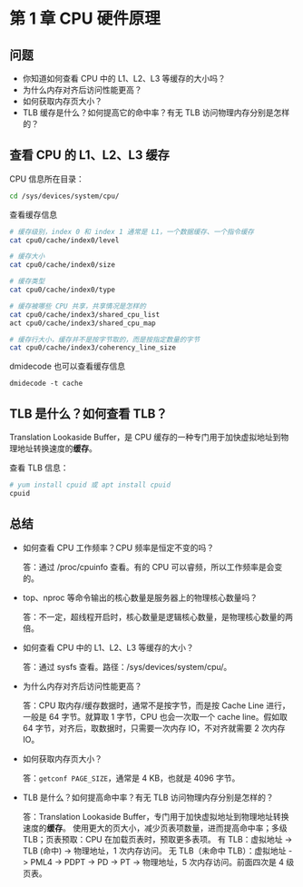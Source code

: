 # 第 1 章 CPU 硬件原理

## 问题

- 你知道如何查看 CPU 中的 L1、L2、L3 等缓存的大小吗？
- 为什么内存对齐后访问性能更高？
- 如何获取内存页大小？
- TLB 缓存是什么？如何提高它的命中率？有无 TLB 访问物理内存分别是怎样的？

## 查看 CPU 的 L1、L2、L3 缓存

CPU 信息所在目录：

```bash
cd /sys/devices/system/cpu/
```

查看缓存信息

```bash
# 缓存级别，index 0 和 index 1 通常是 L1，一个数据缓存、一个指令缓存
cat cpu0/cache/index0/level

# 缓存大小
cat cpu0/cache/index0/size

# 缓存类型
cat cpu0/cache/index0/type

# 缓存被哪些 CPU 共享，共享情况是怎样的
cat cpu0/cache/index3/shared_cpu_list
act cpu0/cache/index3/shared_cpu_map

# 缓存行大小，缓存并不是按字节取的，而是按指定数量的字节
cat cpu0/cache/index3/coherency_line_size
```

dmidecode 也可以查看缓存信息

```
dmidecode -t cache
```

## TLB 是什么？如何查看 TLB？

Translation Lookaside Buffer，是 CPU 缓存的一种专门用于加快虚拟地址到物理地址转换速度的**缓存**。

查看 TLB 信息：

```bash
# yum install cpuid 或 apt install cpuid
cpuid
```

## 总结

- 如何查看 CPU 工作频率？CPU 频率是恒定不变的吗？

    答：通过 /proc/cpuinfo 查看。有的 CPU 可以睿频，所以工作频率是会变的。

- top、nproc 等命令输出的核心数量是服务器上的物理核心数量吗？

    答：不一定，超线程开启时，核心数量是逻辑核心数量，是物理核心数量的两倍。

- 如何查看 CPU 中的 L1、L2、L3 等缓存的大小？

    答：通过 sysfs 查看。路径：/sys/devices/system/cpu/。

- 为什么内存对齐后访问性能更高？

    答：CPU 取内存/缓存数据时，通常不是按字节，而是按 Cache Line 进行，一般是 64 字节。就算取 1 字节，CPU 也会一次取一个 cache line。假如取 64 字节，对齐后，取数据时，只需要一次内存 IO，不对齐就需要 2 次内存 IO。

- 如何获取内存页大小？

    答：`getconf PAGE_SIZE`，通常是 4 KB，也就是 4096 字节。

- TLB 是什么？如何提高命中率？有无 TLB 访问物理内存分别是怎样的？

    答：Translation Lookaside Buffer，专门用于加快虚拟地址到物理地址转换速度的**缓存**。
        使用更大的页大小，减少页表项数量，进而提高命中率；多级 TLB；页表预取：CPU 在加载页表时，预取更多表项。
        有 TLB：虚拟地址  ->  TLB  (命中)  ->  物理地址，1 次内存访问。
        无 TLB（未命中 TLB）：虚拟地址  ->  PML4  ->  PDPT  ->  PD  ->  PT  ->  物理地址，5 次内存访问。前面四次是 4 级页表。
